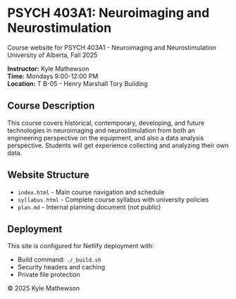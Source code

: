 # PSYCH 403A1: Neuroimaging and Neurostimulation

Course website for PSYCH 403A1 - Neuroimaging and Neurostimulation  
University of Alberta, Fall 2025

**Instructor:** Kyle Mathewson  
**Time:** Mondays 9:00-12:00 PM  
**Location:** T B-05 - Henry Marshall Tory Building  

## Course Description

This course covers historical, contemporary, developing, and future technologies in neuroimaging and neurostimulation from both an engineering perspective on the equipment, and also a data analysis perspective. Students will get experience collecting and analyzing their own data.

## Website Structure

- `index.html` - Main course navigation and schedule
- `syllabus.html` - Complete course syllabus with university policies
- `plan.md` - Internal planning document (not public)

## Deployment

This site is configured for Netlify deployment with:
- Build command: `./_build.sh`
- Security headers and caching
- Private file protection

© 2025 Kyle Mathewson
